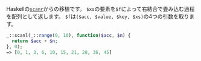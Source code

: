 Haskellの[`scanr`](http://hackage.haskell.org/packages/archive/base/latest/doc/html/Prelude.html#v:scanr)からの移植です。
`$xs`の要素を`$f`によって右結合で畳み込む過程を配列として返します。
`$f`は`($acc, $value, $key, $xs)`の4つの引数を取ります。

```php
_::scanl(_::range(0, 10), function($acc, $n) {
  return $acc + $n;
}, 0);
=> [0, 1, 3, 6, 10, 15, 21, 28, 36, 45]
```

